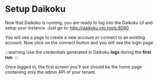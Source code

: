# Setup Daikoku

Now that Daikoku is running, you are ready to log into the Daikoku UI and setup your instance. Just go to: <a href="http://daikoku.oto.tools:8080" target="_blank">http://daikoku.oto.tools:8080</a>

You will see a page to create a new account or connect to an existing account.
Now click on the connect button and you will see the login page


:::warning
Use the credentials generated in Daikoku **logs** during the **first run**.
:::

Once logged in, the first screen you'll see should be the home page containing only the admin API of your tenant.